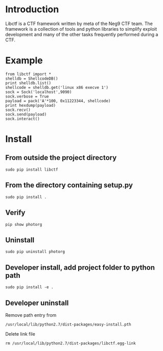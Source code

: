 # Introduction

Libctf is a CTF framework written by meta of the Neg9 CTF team. The framework is a collection of tools and python libraries to simplify exploit development and many of the other tasks frequently performed during a CTF.

# Example

	from libctf import *
	shelldb = ShellcodeDB()
	print shelldb.list()
	shellcode = shelldb.get('linux x86 execve 1')
	sock = Sock('localhost',9090)
	sock.verbose = True
	payload = pack('A'*100, 0x11223344, shellcode)
	print hexdump(payload)
	sock.recv()
	sock.send(payload)
	sock.interact()


# Install

## From outside the project directory
```
sudo pip install libctf
```

## From the directory containing setup.py
```
sudo pip install .
```

## Verify
```
pip show photorg
```

## Uninstall
```
sudo pip uninstall photorg
```

## Developer install, add project folder to python path
```
sudo pip install -e .
```

## Developer uninstall

Remove path entry from
```
/usr/local/lib/python2.7/dist-packages/easy-install.pth
```
Delete link file
```
rm /usr/local/lib/python2.7/dist-packages/libctf.egg-link
```
